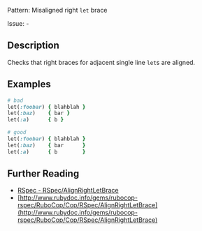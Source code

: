 Pattern: Misaligned right `let` brace

Issue: -

## Description

Checks that right braces for adjacent single line `let`s are aligned.

## Examples

```ruby
# bad
let(:foobar) { blahblah }
let(:baz)    { bar }
let(:a)      { b }

# good
let(:foobar) { blahblah }
let(:baz)    { bar      }
let(:a)      { b        }
```

## Further Reading

* [RSpec - RSpec/AlignRightLetBrace](https://rubocop-rspec.readthedocs.io/en/latest/cops_rspec/#rspecalignrightletbrace)
* [http://www.rubydoc.info/gems/rubocop-rspec/RuboCop/Cop/RSpec/AlignRightLetBrace](http://www.rubydoc.info/gems/rubocop-rspec/RuboCop/Cop/RSpec/AlignRightLetBrace)
